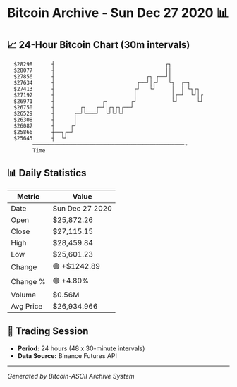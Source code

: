 # Bitcoin Archive - Sun Dec 27 2020 📊

## 📈 24-Hour Bitcoin Chart (30m intervals)

```
  $28298      ┤                                   ┌┐           
  $28077      ┤                                   ││           
  $27856      ┤                             ┌┐ ┌──┘│           
  $27634      ┤                          ┌──┘│┌┘   └┐  ┌─┐     
  $27413      ┤                         ┌┘   └┘     │  │ └┐┌┐  
  $27192      ┤                         │           │┌─┘  └┘│┌ 
  $26971      ┤               ┌┐       ┌┘           └┘      └┘ 
  $26750      ┤        ┌┐   ┌─┘│┌┐┌┐┌──┘                       
  $26529      ┤      ┌─┘└───┘  └┘└┘└┘                          
  $26308      ┤      │                                         
  $26087      ┤     ┌┘                                         
  $25866      ┼──┐┌─┘                                          
  $25645      ┤  └┘                                            
        ────────────────────────────────────────────────→
        Time
```

## 📊 Daily Statistics

| Metric | Value |
|--------|-------|
| Date | Sun Dec 27 2020 |
| Open | $25,872.26 |
| Close | $27,115.15 |
| High | $28,459.84 |
| Low | $25,601.23 |
| Change | 🟢 +$1242.89 |
| Change % | 🟢 +4.80% |
| Volume | $0.56M |
| Avg Price | $26,934.966 |

## 📅 Trading Session

- **Period:** 24 hours (48 x 30-minute intervals)
- **Data Source:** Binance Futures API

---
*Generated by Bitcoin-ASCII Archive System*

